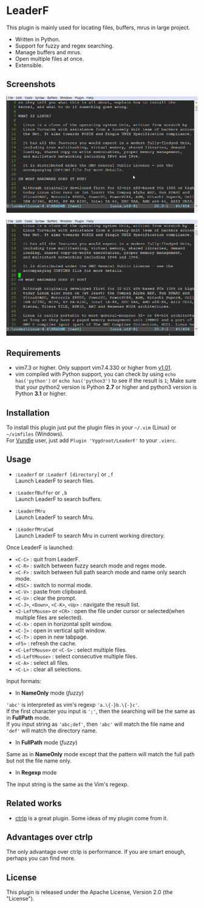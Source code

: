 LeaderF
=======

This plugin is mainly used for locating files, buffers, mrus in large project.

 - Written in Python.
 - Support for fuzzy and regex searching.
 - Manage buffers and mrus.
 - Open multiple files at once.
 - Extensible.

Screenshots
-----------

![NameOnly Mode][1]

![FullPath Mode][2]

Requirements
------------

 - vim7.3 or higher. Only support vim7.4.330 or higher from [v1.01](https://github.com/Yggdroot/LeaderF/releases/tag/v1.01).
 - vim compiled with Python support, you can check by using `echo has('python')` or `echo has('python3')` to see if the result is `1`; Make sure that your python2 version is Python **2.7** or higher and python3 version is Python **3.1** or higher.

Installation
------------

To install this plugin just put the plugin files in your `~/.vim` (Linux) or `~/vimfiles` (Windows).<br>
For [Vundle][3] user, just add `Plugin 'Yggdroot/LeaderF'` to your `.vimrc`.

Usage
-----

 - `:Leaderf` or `:Leaderf [directory]` or `,f`<br>
 Launch LeaderF to search files.

 - `:LeaderfBuffer` or `,b`<br>
 Launch LeaderF to search buffers.

 - `:LeaderfMru`<br>
 Launch LeaderF to search Mru.
 
 - `:LeaderfMruCwd`<br>
 Launch LeaderF to search Mru in current working directory.

Once LeaderF is launched:

 - `<C-C>` : quit from LeaderF.
 - `<C-R>` : switch between fuzzy search mode and regex mode.
 - `<C-F>` : switch between full path search mode and name only search mode.
 - `<ESC>` : switch to normal mode.
 - `<C-V>` : paste from clipboard.
 - `<C-U>` : clear the prompt.
 - `<C-J>`, `<Down>`, `<C-K>`, `<Up>` : navigate the result list.
 - `<2-LeftMouse>` or `<CR>` : open the file under cursor or selected(when multiple files are selected).
 - `<C-X>` : open in horizontal split window.
 - `<C-]>` : open in vertical split window.
 - `<C-T>` : open in new tabpage.
 - `<F5>`  : refresh the cache.
 - `<C-LeftMouse>` or `<C-S>` : select multiple files.
 - `<S-LeftMouse>` : select consecutive multiple files.
 - `<C-A>` : select all files.
 - `<C-L>` : clear all selections.

Input formats:

 - In **NameOnly** mode (*fuzzy*)

 `'abc'` is interpreted as vim's regexp `'a.\{-}b.\{-}c'`.<br>
 If the first character you input is `';'`, then the searching will be the same as in **FullPath** mode.<br>
 If you input string as `'abc;def'`, then `'abc'` will match the file name and `'def'` will match the directory name.

 - In **FullPath** mode (*fuzzy*)

 Same as in **NameOnly** mode except that the pattern will match the full path but not the file name only.

 - In **Regexp** mode

 The input string is the same as the Vim's regexp.

Related works
-------------

 - [ctrlp][4] is a great plugin. Some ideas of my plugin come from it.

Advantages over ctrlp
---------------------

The only advantage over ctrlp is performance. If you are smart enough, perhaps you can find more.


License
-------

This plugin is released under the Apache License, Version 2.0 (the "License").


  [1]: https://github.com/Yggdroot/Images/blob/master/leaderf/leaderf_1.gif
  [2]: https://github.com/Yggdroot/Images/blob/master/leaderf/leaderf_2.gif
  [3]: https://github.com/gmarik/Vundle.vim
  [4]: https://github.com/kien/ctrlp.vim
